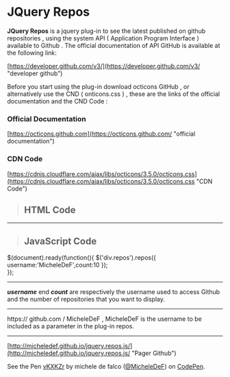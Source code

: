# JQuery Repos #

**JQuery Repos** is a jquery plug-in to see the latest published on github repositories , using the system API ( Application Program Interface ) available to Github .
The official documentation of API GitHub is available at the following link:


[https://developer.github.com/v3/](https://developer.github.com/v3/ "developer github")

Before you start using the plug-in download octicons GitHub , or alternatively use the CND ( onticons.css ) , these are the links of the official documentation and the CND Code :

### Official Documentation
[https://octicons.github.com](https://octicons.github.com/ "official documentation")

### CDN Code
[https://cdnjs.cloudflare.com/ajax/libs/octicons/3.5.0/octicons.css](https://cdnjs.cloudflare.com/ajax/libs/octicons/3.5.0/octicons.css "CDN Code")

>##  HTML Code ##
<head>
<script src="js/jquery-x.x.x.min.js" type="text/javascript"></script>
<script src="js/jquery.repos.js" type="text/javascript"></script>
<link rel="stylesheet" href="css/repos.css">
<!--Octicons CND Code -->
<link rel="stylesheet" href="https://cdnjs.cloudflare.com/ajax/libs/octicons/3.5.0/octicons.css">
<body>
<div class="repos"></div>

----------

>## JavaScript Code  ##

$(document).ready(function(){
$('div.repos').repos({
username:'MicheleDeF',count:10
});      
});

----------
***username*** end ***count*** are respectively the username used to access Github and the number of repositories that you want to display.

----------

https:// github.com / MicheleDeF , MicheleDeF is the username to be included as a parameter in the plug-in repos.

----------
[http://micheledef.github.io/jquery.repos.js/](http://micheledef.github.io/jquery.repos.js/ "Pager Github")

<p data-height="268" data-theme-id="0" data-slug-hash="vKXKZr" data-default-tab="result" data-user="MicheleDeF" class='codepen'>See the Pen <a href='http://codepen.io/MicheleDeF/pen/vKXKZr/'>vKXKZr</a> by michele de falco (<a href='http://codepen.io/MicheleDeF'>@MicheleDeF</a>) on <a href='http://codepen.io'>CodePen</a>.</p>




